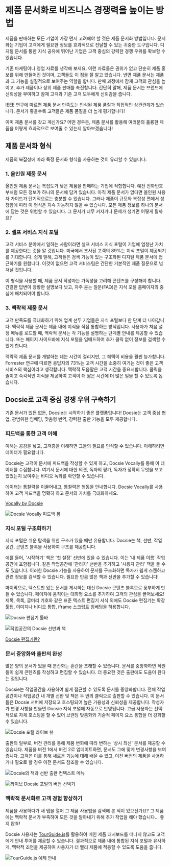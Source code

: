 # 제품 문서화로 비즈니스 경쟁력을 높이는 방법

제품을 판매하는 모든 기업이 가장 먼저 고려해야 할 것은 제품 문서화 방법입니다. 문서화는 기업이 고객에게 필요한 정보를 효과적으로 전달할 수 있는 귀중한 도구입니다. 디지털 문서를 통한 지식 공유에 뛰어난 기업은 고객 중심의 강력한 경쟁 우위를 확보할 수 있습니다.

기존 마케팅이나 영업 자료를 생각해 보세요. 이런 자료들은 권위가 없고 단순히 제품 홍보를 위해 만들어진 것이며, 고객들도 이 점을 잘 알고 있습니다. 반면 제품 문서는 제품과 그 기능을 실질적으로 보여주는 역할을 합니다. 판매 과정에서 잠재 고객의 관심을 높이고, 추가 제품이나 상위 제품 판매를 촉진합니다. 간단히 말해, 제품 문서는 브랜드에 신뢰성을 부여하고 잠재 고객과 기존 고객 모두에게 신뢰감을 줍니다.

IEEE 연구에 따르면 제품 문서 만족도는 인식된 제품 품질과 직접적인 상관관계가 있습니다. 문서가 좋을수록 고객들은 제품 품질을 더 높게 평가합니다!

이미 제품 문서를 갖고 계신가요? 어떤 경우든, 제품 문서를 활용해 여러분의 훌륭한 제품을 어떻게 효과적으로 보여줄 수 있는지 알아보겠습니다!

## 제품 문서화 형식

제품의 복잡성에 따라 특정 문서화 형식을 사용하는 것이 유리할 수 있습니다:

### 1. **올인원 제품 문서**

올인원 제품 문서는 복잡도가 낮은 제품을 판매하는 기업에 적합합니다. 예전 전화번호부처럼 모든 정보가 하나의 문서에 담겨 있습니다.
아직 제품 문서가 없다면 올인원 사용자 가이드가 단기적으로는 충분할 수 있습니다. 그러나 제품이 규모와 복잡성 면에서 성장함에 따라 이 형식은 지속 가능하지 않을 수 있습니다. 모든 제품 정보를 하나의 문서에 담는 것은 위험할 수 있습니다. 그 문서가 너무 커지거나 문제가 생기면 어떻게 될까요?

### 2. **셀프 서비스 지식 포털**

고객 서비스 분야에서 일하는 사람이라면 셀프 서비스 지식 포털이 기업에 엄청난 가치를 제공한다는 것을 알 것입니다. 미국에서 조사된 고객의 89%는 지식 포털이 제공되기를 기대합니다. 쉽게 말해, 고객들은 검색 기능이 있는 구조화된 디지털 제품 문서에 접근하기를 원합니다. 이것이 없으면 고객 서비스팀은 간단한 기본적인 제품 질문으로 넘쳐날 것입니다.

이 형식을 사용할 때, 제품 문서 작성자는 가독성을 고려해 콘텐츠를 구성해야 합니다. 간결한 답변이 장황한 설명보다 낫고, 자주 묻는 질문(FAQ)은 지식 포털 홈페이지의 중심에 배치되어야 합니다.

### 3. **맥락적 제품 문서**

고객 만족도를 극대화하기 위해 업계 선두 기업들은 지식 포털보다 한 단계 더 나아갑니다. 맥락적 제품 문서는 제품 내에 지식을 직접 통합하는 방식입니다. 사용자가 처음 설정 메뉴를 로드할 때, 맥락적 문서는 각 기능을 설명하는 단계별 안내를 제공할 수 있습니다. 또는 페이지 사이드바에 지식 포털을 임베드하여 추가 클릭 없이 정보를 검색할 수 있게 합니다.

맥락적 제품 문서를 개발하는 데는 시간이 걸리지만, 그 혜택이 비용을 훨씬 능가합니다. Forrester 연구에 따르면 응답자의 73%는 고객 시간을 소중히 여기는 것이 좋은 고객 서비스의 핵심이라고 생각합니다. 맥락적 도움말은 고객 시간을 중요시합니다. 클릭을 줄이고 즉각적인 지식을 제공하여 고객이 더 짧은 시간에 더 많은 일을 할 수 있도록 돕습니다.

## Docsie로 고객 중심 경쟁 우위 구축하기

기존 문서가 있든 없든, Docsie는 시작하기 좋은 플랫폼입니다! Docsie는 고객 중심 협업, 광범위한 임베딩, 맞춤형 번역, 강력한 출판 기능을 모두 제공합니다.

### 피드백을 통한 고객 이해

이해는 공감을 낳고, 고객층을 이해하면 그들의 필요를 인식할 수 있습니다. 이해하려면 데이터가 필요합니다.

Docsie는 고객이 문서에 피드백을 작성할 수 있게 하고, Docsie Vocally를 통해 이 데이터를 수집합니다. 여기서 문서에 대한 의견, 독자의 평가, 독자가 정확히 무엇을 보고 있었는지 보여주는 비디오 녹화를 확인할 수 있습니다.

데이터는 통찰력을 이끌어내고, 통찰력은 행동을 안내합니다. Docsie Vocally를 사용하여 고객 피드백을 명확히 하고 문서의 가치를 극대화하세요.

[Vocally by Docsie](https://help.docsie.io/jsfiddle.net?doc=/using-docsie/quick-start/#header-three-dcdes)

![Docsie Vocally 피드백 폼](https://docsie-app-media.s3.amazonaws.com/image/7093/doc_GzKTESk1IUWjA77hg/hfqdsijgxnujiyvnbfdo "Docsie Vocally 피드백 폼")

### 지식 포털 구조화하기

지식 포털은 쉬운 탐색을 위한 구조가 있을 때만 유용합니다. Docsie는 책, 선반, 작업공간, 콘텐츠 블록을 사용하여 구조를 제공합니다.

예를 들어, '시작하기' 책은 '첫 설정' 선반에 있을 수 있습니다. 이는 '내 제품 이름' 작업공간에 포함됩니다. 같은 작업공간에 '관리자' 선반을 추가하고 '사용자 관리' 책을 둘 수도 있습니다. 이러한 Docsie 기능을 사용하여 문서를 구조화하면 독자가 쉽게 스캔하고 관련 정보를 검색할 수 있습니다. 필요한 만큼 많은 책과 선반을 추가할 수 있습니다!

마지막으로, 텍스트만 있는 문서를 게시하는 대신 Docsie 콘텐츠 블록으로 풍부하게 만들 수 있습니다. 페이지에 움직이는 대화형 요소를 추가하여 고객의 관심을 끌어보세요! 제목, 목록, 글머리 기호와 같은 표준 텍스트 편집기 서식 외에도 Docsie 편집기는 확장 툴팁, 이미지나 비디오 통합, iframe 스크립트 임베딩을 허용합니다.

![Docsie 편집기 툴바](https://docsie-app-media.s3.amazonaws.com/image/7093/doc_GzKTESk1IUWjA77hg/xiwdhdxekaikfcgveihi "Docsie 편집기 툴바")

![작업공간의 Docsie 선반과 책](https://docsie-app-media.s3.amazonaws.com/image/7093/doc_GzKTESk1IUWjA77hg/fsatbpedsecqafstgwch "작업공간의 Docsie 선반과 책")

[Docsie 편집기란?](https://help.docsie.io/?doc=/using-docsie/docsie-editor/adding-media/#section-header-two-ee89i)

### 문서 중앙화와 출판의 완성

많은 양의 문서가 있을 때 분산화는 혼란을 초래할 수 있습니다. 문서를 중앙화하면 직원들이 쉽게 콘텐츠를 작성하고 편집할 수 있습니다. 더 중요한 것은 출판에도 도움이 된다는 점입니다.

Docsie는 작업공간을 사용하여 쉽게 접근할 수 있도록 문서를 중앙화합니다. 전체 작업공간이나 작업공간 내 개별 선반 및 책은 두 번의 클릭으로 출판할 수 있습니다. 이 문서들은 Docsie 서버에 저장되고 호스팅되어 높은 가용성과 신뢰성을 제공합니다. 작성자가 변경 사항을 만들면 Docsie 지식 포털에 자동으로 반영됩니다. 고급 사용자는 선택적으로 자체 호스팅을 할 수 있어 브랜딩 맞춤화와 기술적 페이지 요소 통합을 더 강화할 수 있습니다.

![Docsie 포털 라이브 뷰](https://docsie-app-media.s3.amazonaws.com/image/7093/doc_GzKTESk1IUWjA77hg/ztrwbdcjznqcqkgofnhz "Docsie 포털 라이브 뷰")

출판의 일부로, 버전 관리를 통해 제품 변화에 따라 변하는 '상시 최신' 문서를 제공할 수 있습니다. 제품을 버전 1에서 버전 2로 업데이트하면, 문서도 그에 맞게 변경사항을 보여줍니다. 고객은 이를 통해 새로운 기능에 대해 배울 수 있고, 이전 버전의 제품을 사용하거나 필요로 할 경우 이전 문서도 참조할 수 있습니다.

![Docsie의 책과 선반 출판 컨텍스트 메뉴](https://docsie-app-media.s3.amazonaws.com/image/7093/doc_GzKTESk1IUWjA77hg/fgzcadbebafclhvtrhvf "Docsie의 책과 선반 출판 컨텍스트 메뉴")

![라이브 Docsie 포털의 버전 선택기](https://docsie-app-media.s3.amazonaws.com/image/7093/doc_GzKTESk1IUWjA77hg/vuddxclgluvcgtupojou "라이브 Docsie 포털의 버전 선택기")

### 맥락적 문서화로 고객 경험 향상하기

제품을 사용하다가 새 탭을 열어 그 제품 사용법을 검색해 본 적이 있으신가요? 그 제품에는 맥락적 문서가 부족하여 모든 것을 알아내기 위해 추가 작업을 해야 했습니다... 좋지 않죠!

Docsie 사용자는 [TourGuide.js](https://github.com/LikaloLLC/tourguide.js/)를 활용하여 메인 제품 대시보드를 떠나지 않고도 고객에게 안내 투어를 제공할 수 있습니다. 결과적으로 제품 내에 통합된 지식 포털과 유사하게, 맥락적 조언을 제공하여 사용자가 더 빨리 제품에 적응할 수 있도록 도움을 줍니다.

![TourGuide.js 예제 안내](https://docsie-app-media.s3.amazonaws.com/image/7093/doc_GzKTESk1IUWjA77hg/ebcdkxsfhzumealctwgl "TourGuide.js 예제 안내")